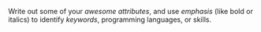 Write out some of your *awesome* _attributes_, and use _emphasis_ (like bold or italics) to identify *keywords*, programming languages, or skills. 

